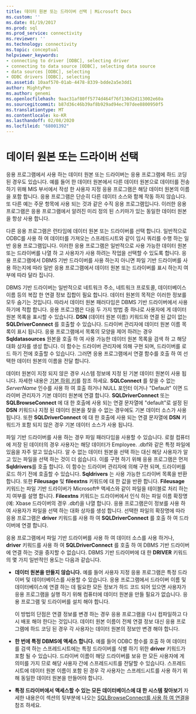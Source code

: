 ```yaml
---
title: 데이터 원본 또는 드라이버 선택 | Microsoft Docs
ms.custom: ''
ms.date: 01/19/2017
ms.prod: sql
ms.prod_service: connectivity
ms.reviewer: ''
ms.technology: connectivity
ms.topic: conceptual
helpviewer_keywords:
- connecting to driver [ODBC], selecting driver
- connecting to data source [ODBC], selecting data source
- data sources [ODBC], selecting
- ODBC drivers [ODBC], selecting
ms.assetid: 10aaf570-01ab-4478-8339-bdde2a5e3dd1
author: MightyPen
ms.author: genemi
ms.openlocfilehash: 9aac31af80ff5774d464f76f130d2d113002e60a
ms.sourcegitcommit: b87d36c46b39af8b929ad94ec707dee8800950f5
ms.translationtype: MT
ms.contentlocale: ko-KR
ms.lasthandoff: 02/08/2020
ms.locfileid: "68001392"
---
```

# <a name="choosing-a-data-source-or-driver"></a>데이터 원본 또는 드라이버 선택
응용 프로그램에서 사용 하는 데이터 원본 또는 드라이버는 응용 프로그램에 하드 코딩 된 경우도 있습니다. 예를 들어 한 데이터 원본에서 다른 데이터 원본으로 데이터를 전송 하기 위해 MIS 부서에서 작성 한 사용자 지정 응용 프로그램은 해당 데이터 원본의 이름을 포함 합니다. 응용 프로그램은 단순히 다른 데이터 소스와 함께 작동 하지 않습니다. 또 다른 예는 주문 항목에 사용 되는 것과 같은 수직 응용 프로그램입니다. 이러한 응용 프로그램은 응용 프로그램에서 알려진 미리 정의 된 스키마가 있는 동일한 데이터 원본을 항상 사용 합니다.  
  
 다른 응용 프로그램은 런타임에 데이터 원본 또는 드라이버를 선택 합니다. 일반적으로 ODBC를 사용 하 여 데이터를 가져오는 스프레드시트와 같이 임시 쿼리를 수행 하는 일반 응용 프로그램입니다. 이러한 응용 프로그램은 일반적으로 사용 가능한 데이터 원본 또는 드라이버를 나열 하 고 사용자가 사용 하려는 작업을 선택할 수 있도록 합니다. 응용 프로그램에서 DBMS 기반 드라이버를 사용 하는지 아니면 파일 기반 드라이버를 사용 하는지에 따라 일반 응용 프로그램에서 데이터 원본 또는 드라이버를 표시 하는지 여부에 따라 달라 집니다.  
  
 DBMS 기반 드라이버는 일반적으로 네트워크 주소, 네트워크 프로토콜, 데이터베이스 이름 등의 복잡 한 연결 정보 집합이 필요 합니다. 데이터 원본의 목적은 이러한 정보를 모두 숨기는 것입니다. 따라서 데이터 원본 패러다임은 DBMS 기반 드라이버에서 사용 하기에 적합 합니다. 응용 프로그램은 다음 두 가지 방법 중 하나로 사용자에 게 데이터 원본 목록을 표시할 수 있습니다. **DSN** (데이터 원본 이름) 키워드와 연결 된 값이 없는 **SQLDriverConnect** 를 호출할 수 있습니다. 드라이버 관리자에 데이터 원본 이름 목록이 표시 됩니다. 응용 프로그램에서 목록의 모양을 제어 하려는 경우 **Sqldatasources** 원본을 호출 하 여 사용 가능한 데이터 원본 목록을 검색 하 고 해당 대화 상자를 생성 합니다. 이 함수는 드라이버 관리자에 의해 구현 되며, 드라이버를 로드 하기 전에 호출할 수 있습니다. 그러면 응용 프로그램에서 연결 함수를 호출 하 여 선택한 데이터 원본의 이름을 전달 합니다.  
  
 데이터 원본이 지정 되지 않은 경우 시스템 정보에 지정 된 기본 데이터 원본이 사용 됩니다. 자세한 내용은 [기본 하위 키](../../../odbc/reference/install/default-subkey.md)를 참조 하세요. **SQLConnect** 를 찾을 수 없는 *ServerName* 인수를 사용 하 여 호출 하거나 NULL 포인터 이거나 "Default" 이면 드라이버 관리자가 기본 데이터 원본에 연결 합니다. **SQLDriverConnect** 또는 **SQLBrowseConnect** 에 대 한 호출에 사용 되는 연결 문자열에 "default"로 설정 된 **DSN** 키워드나 지정 된 데이터 원본을 찾을 수 없는 경우에도 기본 데이터 소스가 사용 됩니다. 또한 **SQLDriverConnect** 에 대 한 호출에 사용 되는 연결 문자열에 **DSN** 키워드가 포함 되지 않은 경우 기본 데이터 소스가 사용 됩니다.  
  
 파일 기반 드라이버를 사용 하는 경우 파일 패러다임을 사용할 수 있습니다. 로컬 컴퓨터에 저장 된 데이터의 경우 사용자는 해당 데이터가 Employee. .dbf와 같은 특정 파일에 있음을 자주 알고 있습니다. 알 수 없는 데이터 원본을 선택 하는 대신 해당 사용자가 알고 있는 파일을 선택 하는 것이 더 쉽습니다. 이를 구현 하기 위해 응용 프로그램은 먼저 **Sqldrivers**를 호출 합니다. 이 함수는 드라이버 관리자에 의해 구현 되며, 드라이버를 로드 하기 전에 호출할 수 있습니다. **Sqldrivers** 는 사용 가능한 드라이버 목록을 반환 합니다. 또한 **Fileusage** 및 **fileextns** 키워드에 대 한 값을 반환 합니다. **Fileusage** 키워드는 파일 기반 드라이버가 Microsoft® 액세스와 같이 파일을 테이블로 처리 하는지 여부를 설명 합니다. **Fileextns** 키워드는 드라이버에서 인식 하는 파일 이름 확장명 (예: Xbase 드라이버의 경우 .dbf)을 나열 합니다. 응용 프로그램은이 정보를 사용 하 여 사용자가 파일을 선택 하는 대화 상자를 생성 합니다. 선택한 파일의 확장명에 따라 응용 프로그램은 **driver** 키워드를 사용 하 여 **SQLDriverConnect** 를 호출 하 여 드라이버에 연결 합니다.  
  
 응용 프로그램에서 파일 기반 드라이버를 사용 하 여 데이터 소스를 사용 하거나, **driver** 키워드를 사용 하 여 **SQLDriverConnect** 를 호출 하 여 DBMS 기반 드라이버에 연결 하는 것을 중지할 수 없습니다. DBMS 기반 드라이버에 대 한 **DRIVER** 키워드의 몇 가지 일반적인 용도는 다음과 같습니다.  
  
-   **데이터 원본을 만들지 않습니다.** 예를 들어 사용자 지정 응용 프로그램은 특정 드라이버 및 데이터베이스를 사용할 수 있습니다. 응용 프로그램에서 드라이버 이름 및 데이터베이스에 연결 하는 데 필요한 모든 정보가 하드 코드 되어 있으면 사용자가 응용 프로그램을 실행 하기 위해 컴퓨터에 데이터 원본을 만들 필요가 없습니다. 응용 프로그램 및 드라이버를 설치 해야 합니다.  
  
     이 방법의 단점은 연결 정보를 변경 하는 경우 응용 프로그램을 다시 컴파일하고 다시 배포 해야 한다는 것입니다. 데이터 원본 이름이 전체 연결 정보 대신 응용 프로그램에 하드 코딩 된 경우 각 사용자는 데이터 원본의 정보만 변경 해야 합니다.  
  
-   **한 번에 특정 DBMS에 액세스 합니다.** 예를 들어 ODBC 함수를 호출 하 여 데이터를 검색 하는 스프레드시트에는 특정 드라이버를 식별 하기 위한 **driver** 키워드가 포함 될 수 있습니다. 드라이버 이름이 해당 드라이버를 보유 한 모든 사용자에 게 의미를 가지 므로 해당 사용자 간에 스프레드시트를 전달할 수 있습니다. 스프레드시트에 데이터 원본 이름이 포함 된 경우 각 사용자는 스프레드시트를 사용 하기 위해 동일한 데이터 원본을 만들어야 합니다.  
  
-   **특정 드라이버에서 액세스할 수 있는 모든 데이터베이스에 대 한 시스템 찾아보기** 자세한 내용은이 섹션의 뒷부분에 나오는 [SQLBrowseConnect를 사용 하 여 연결](../../../odbc/reference/develop-app/connecting-with-sqlbrowseconnect.md)을 참조 하세요.
